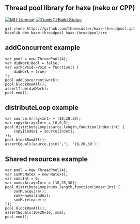 ## Thread pool library for haxe (neko or CPP)

[![MIT License](https://img.shields.io/badge/license-MIT-blue.svg?style=flat)](LICENSE.md)
[![TravisCI Build Status](https://travis-ci.org/thomasuster/haxe-threadpool.svg?branch=master)](https://travis-ci.org/thomasuster/haxe-threadpool)

```
git clone https://github.com/thomasuster/haxe-threadpool.git
haxelib dev haxe-threadpool haxe-threadpool/src
```

## addConcurrent example
```
var pool = new ThreadPool(4);
var didWork:Bool = false;
var work:Void->Void = function() {
    didWork = true;
};
pool.addConcurrent(work);
pool.blockRunAll();
assertTrue(didWork);
pool.end();
```

## distributeLoop example
```
var source:Array<Int> = [10,20,30];
var copy:Array<Int> = [0,0,0];
pool.distributeLoop(source.length,function(index:Int) {
    copy[index] = source[index];
});
pool.blockRunAll();
assertEquals(source.join(','), '10,20,30');
```

## Shared resources example
```
var pool = new ThreadPool(4);
var sumM:Mutex = new Mutex();
var sum:Int = 0;
var nums:Array<Int> = [10,20,30];
pool.distributeLoop(nums.length,function(index:Int) {
    sumM.acquire();
    sum+=nums[index];
    sumM.release();
});
pool.blockRunAll();
assertEquals(10+20+30, sum);
pool.end();
```
